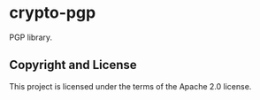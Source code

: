 # crypto-pgp

PGP library.

## Copyright and License

This project is licensed under the terms of the Apache 2.0 license.
